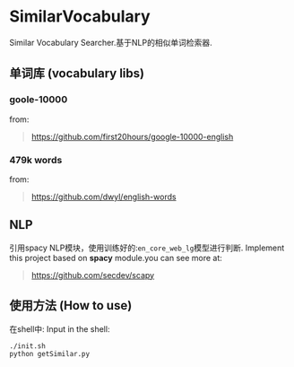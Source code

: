 # SimilarVocabulary
Similar Vocabulary Searcher.基于NLP的相似单词检索器.

## 单词库 (vocabulary libs)
### goole-10000
from:
> https://github.com/first20hours/google-10000-english

### 479k words
from:
> https://github.com/dwyl/english-words

## NLP

引用spacy NLP模块，使用训练好的:```en_core_web_lg```模型进行判断.
Implement this project based on **spacy** module.you can see more at:
> https://github.com/secdev/scapy

## 使用方法 (How to use)
在shell中:
Input in the shell:

```
./init.sh
python getSimilar.py
```

